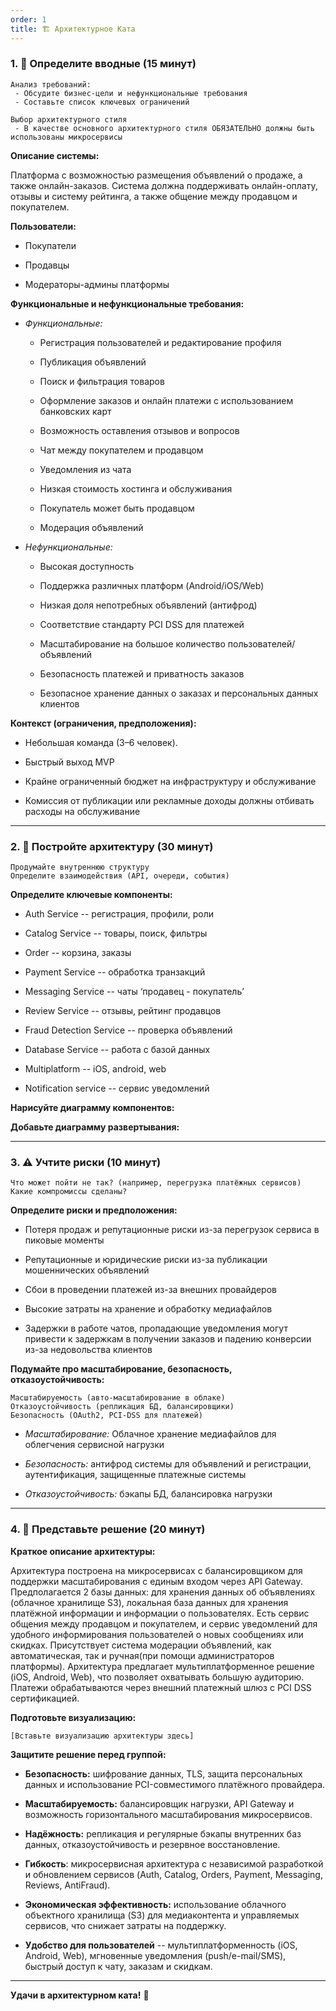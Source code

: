```yaml
---
order: 1
title: 🏗️ Архитектурное Ката
---
```


### 1\. 📖 Определите вводные (15 минут)

```
Анализ требований:
 - Обсудите бизнес-цели и нефункциональные требования
 - Составьте список ключевых ограничений

Выбор архитектурного стиля
 - В качестве основного архитектурного стиля ОБЯЗАТЕЛЬНО должны быть использованы микросервисы
```

**Описание системы:**

Платформа с возможностью размещения объявлений о продаже, а также онлайн-заказов. Система должна поддерживать онлайн-оплату, отзывы и систему рейтинга, а также общение между продавцом и покупателем.

**Пользователи:**

-  Покупатели

-  Продавцы

-  Модераторы-админы платформы

**Функциональные и нефункциональные требования:**

-  *Функциональные:*

   -  Регистрация пользователей и редактирование профиля

   -  Публикация объявлений

   -  Поиск и фильтрация товаров

   -  Оформление заказов и онлайн платежи с использованием банковских карт

   -  Возможность оставления отзывов и вопросов

   -  Чат между покупателем и продавцом

   -  Уведомления из чата

   -  Низкая стоимость хостинга и обслуживания

   -  Покупатель может быть продавцом

   -  Модерация объявлений

-  *Нефункциональные:*

   -  Высокая доступность

   -  Поддержка различных платформ (Android/iOS/Web)

   -  Низкая доля непотребных объявлений (антифрод)

   -  Соответствие стандарту PCI DSS для платежей

   -  Масштабирование на большое количество пользователей/объявлений

   -  Безопасность платежей и приватность заказов

   -  Безопасное хранение данных о заказах и персональных данных клиентов

**Контекст (ограничения, предположения):**

-  Небольшая команда (3–6 человек).

-  Быстрый выход MVP

-  Крайне ограниченный бюджет на инфраструктуру и обслуживание

-  Комиссия от публикации или рекламные доходы должны отбивать расходы на обслуживание

---

### 2\. 🧩 Постройте архитектуру (30 минут)

```
Продумайте внутреннюю структуру
Определите взаимодействия (API, очереди, события)
```

**Определите ключевые компоненты:**

-  Auth Service -- регистрация, профили, роли

-  Catalog Service -- товары, поиск, фильтры

-  Order -- корзина, заказы

-  Payment Service -- обработка транзакций

-  Messaging Service -- чаты ‘продавец - покупатель’

-  Review Service -- отзывы, рейтинг продавцов

-  Fraud Detection Service -- проверка объявлений

-  Database Service -- работа с базой данных

-  Multiplatform -- iOS, android, web

-  Notification service -- сервис уведомлений

**Нарисуйте диаграмму компонентов:**

<mermaid path="./arkhitekturnoe-kata-3.mermaid" width="780px" height="603px"/>

**Добавьте диаграмму развертывания:**

<mermaid path="./arkhitekturnoe-kata-4.mermaid" width="780px" height="170px"/>

---

### 3\. ⚠️ Учтите риски (10 минут)

```
Что может пойти не так? (например, перегрузка платёжных сервисов)
Какие компромиссы сделаны?
```

**Определите риски и предположения:**

-  Потеря продаж и репутационные риски из-за перегрузок сервиса в пиковые моменты

-  Репутационные и юридические риски из-за публикации мошеннических объявлений

-  Сбои в проведении платежей из-за внешних провайдеров

-  Высокие затраты на хранение и обработку медиафайлов

-  Задержки в работе чатов, пропадающие уведомления могут привести к задержкам в получении заказов и падению конверсии из-за недовольства клиентов

**Подумайте про масштабирование, безопасность, отказоустойчивость:**

```
Масштабируемость (авто-масштабирование в облаке)
Отказоустойчивость (репликация БД, балансировщики)
Безопасность (OAuth2, PCI-DSS для платежей)
```

-  *Масштабирование:* Облачное хранение медиафайлов для облегчения сервисной нагрузки

-  *Безопасность:* антифрод системы для объявлений и регистрации, аутентификация, защищенные платежные системы

-  *Отказоустойчивость:* бэкапы БД, балансировка нагрузки

---

### 4\. 📝 Представьте решение (20 минут)

**Краткое описание архитектуры:** 

Архитектура построена на микросервисах с балансировщиком для поддержки масштабирования с единым входом через API Gateway. Предполагается 2 базы данных: для хранения данных об объявлениях (облачное хранилище S3), локальная база данных для хранения платёжной информации и информации о пользователях. Есть сервис общения между продавцом и покупателем, и сервис уведомлений для удобного информирования пользователей о новых сообщениях или скидках. Присутствует система модерации объявлений, как автоматическая, так и ручная(при помощи администраторов платформы). Архитектура предлагает мультиплатформенное решение (iOS, Android, Web), что позволяет охватывать большую аудиторию. Платежи обрабатываются через внешний платежный шлюз с PCI DSS сертификацией.

**Подготовьте визуализацию:**

```
[Вставьте визуализацию архитектуры здесь]
```

**Защитите решение перед группой:** 

-  **Безопасность:** шифрование данных, TLS, защита персональных данных и использование PCI-совместимого платёжного провайдера.

-  **Масштабируемость:** балансировщик нагрузки, API Gateway и возможность горизонтального масштабирования микросервисов.

-  **Надёжность:** репликация и регулярные бэкапы внутренних баз данных, отказоустойчивость и резервное восстановление.

-  **Гибкость**: микросервисная архитектура с независимой разработкой и обновлением сервисов (Auth, Catalog, Orders, Payment, Messaging, Reviews, AntiFraud).

-  **Экономическая эффективность:** использование облачного объектного хранилища (S3) для медиаконтента и управляемых сервисов,  что снижает затраты на поддержку.

-  **Удобство для пользователей** -- мультиплатформенность (iOS, Android, Web), мгновенные уведомления (push/e-mail/SMS), быстрый доступ к чату, заказам и скидкам.

---

**Удачи в архитектурном ката!** 🚀